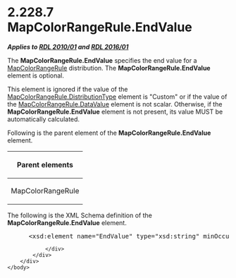 <html dir="LTR" xmlns:mshelp="http://msdn.microsoft.com/mshelp" xmlns:ddue="http://ddue.schemas.microsoft.com/authoring/2003/5" xmlns:xlink="http://www.w3.org/1999/xlink" xmlns:tool="http://www.microsoft.com/tooltip">
    <head>
        <meta http-equiv="Content-Type" content="text/html; CHARSET=utf-8"></meta>
        <meta name="save" content="history"></meta>
        <title>2.228.7 MapColorRangeRule.EndValue</title>
        <xml>
            <mshelp:toctitle title="2.228.7 MapColorRangeRule.EndValue"></mshelp:toctitle>
            <mshelp:rltitle title="[MS-RDL]: MapColorRangeRule.EndValue"></mshelp:rltitle>
            <mshelp:keyword index="A" term="def6c669-3274-478e-841d-265c0603dcd5"></mshelp:keyword>
            <mshelp:attr name="DCSext.ContentType" value="open specification"></mshelp:attr>
            <mshelp:attr name="AssetID" value="def6c669-3274-478e-841d-265c0603dcd5"></mshelp:attr>
            <mshelp:attr name="TopicType" value="kbRef"></mshelp:attr>
            <mshelp:attr name="DCSext.Title" value="[MS-RDL]: MapColorRangeRule.EndValue" />
        </xml>
    </head>
    <body>
        <div id="header">
            <h1 class="heading">2.228.7 MapColorRangeRule.EndValue</h1>
        </div>
        <div id="mainSection">
            <div id="mainBody">
                <div id="allHistory" class="saveHistory"></div>
                <div id="sectionSection0" class="section" name="collapseableSection">
                    

<p><b><i>Applies to </i></b><a href="3428e690-a348-4ec7-8a6a-8efb42d2cdee.htm"><b><i>RDL 2010/01</i></b></a><b><i>
and </i></b><a href="52ce3983-2bfc-4e72-9359-42aaf5fe4509.htm"><b><i>RDL 2016/01</i></b></a></p>

<p>The <b>MapColorRangeRule.EndValue</b> specifies the end
value for a <a href="1c6ca85d-f3d6-403c-9232-7d0183108a92.htm">MapColorRangeRule</a>
distribution. The <b>MapColorRangeRule.EndValue</b> element is optional. </p>

<p>This element is ignored if the value of the <a href="f4b343bc-fae9-464c-b7b1-209fab83fc39.htm">MapColorRangeRule.DistributionType</a>
element is &quot;Custom&quot; or if the value of the <a href="8812f9fc-af59-4901-97c5-243fb4032540.htm">MapColorRangeRule.DataValue</a>
element is not scalar. Otherwise, if the <b>MapColorRangeRule.EndValue</b>
element is not present, its value MUST be automatically calculated.</p>

<p>Following is the parent element of the <b>MapColorRangeRule.EndValue</b>
element.</p>

<table>
 <thead>
  <tr>
   <th>
   <p>Parent elements</p>
   </th>
  </tr>
 </thead>
 <tr>
  <td>
  <p>MapColorRangeRule</p>
  </td>
 </tr>
</table>

<p>The following is the XML Schema definition of the <b>MapColorRangeRule.EndValue</b>
element.</p>

<dl>
<dd>
<div><pre> &lt;xsd:element name=&quot;EndValue&quot; type=&quot;xsd:string&quot; minOccurs=&quot;0&quot; /&gt;
</pre></div>
</dd></dl>


                </div>
            </div>
        </div>
    </body>
</html>